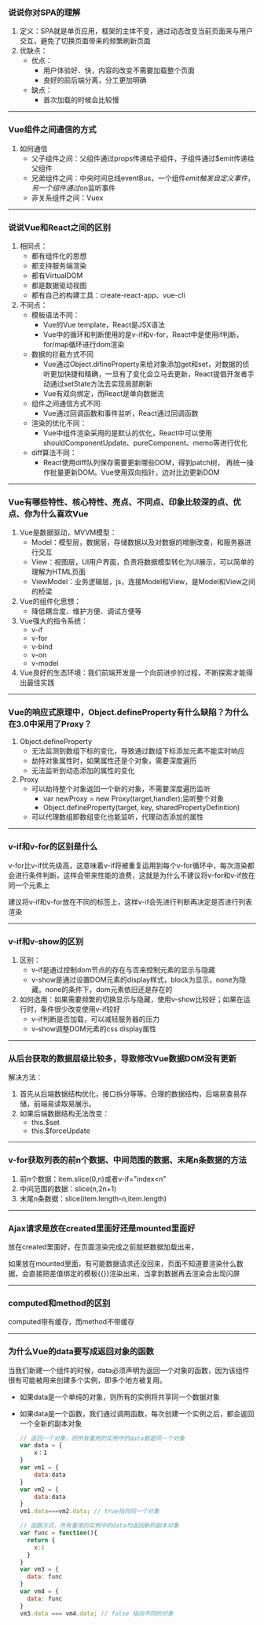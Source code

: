 ### 说说你对SPA的理解

1. 定义：SPA就是单页应用，框架的主体不变，通过动态改变当前页面来与用户交互，避免了切换页面带来的频繁刷新页面
2. 优缺点：
   + 优点：
     + 用户体验好、快，内容的改变不需要加载整个页面
     + 良好的前后端分离，分工更加明确
   + 缺点：
     + 首次加载的时候会比较慢

---

 ### Vue组件之间通信的方式

1. 如何通信
   + 父子组件之间：父组件通过props传递给子组件，子组件通过$emit传递给父组件
   + 兄弟组件之间：中央时间总线eventBus，一个组件$emit触发自定义事件，另一个组件通过$on监听事件
   + 非关系组件之间：Vuex

---

### 说说Vue和React之间的区别

1. 相同点：
   + 都有组件化的思想
   + 都支持服务端渲染
   + 都有VirtualDOM
   + 都是数据驱动视图
   + 都有自己的构建工具：create-react-app、vue-cli
2. 不同点：
   + 模板语法不同：
     + Vue的Vue template，React是JSX语法
     + Vue中的循环和判断使用的是v-if和v-for，React中是使用if判断，for/map循环进行dom渲染
   + 数据的拦截方式不同
     + Vue通过Object.difineProperty来给对象添加get和set，对数据的侦听更加快捷和精确，一旦有了变化会立马去更新，React提倡开发者手动通过setState方法去实现局部刷新
     + Vue有双向绑定，而React是单向数据流
   + 组件之间通信方式不同
     + Vue通过回调函数和事件监听，React通过回调函数
   + 渲染的优化不同：
     + Vue中组件渲染采用的是默认的优化，React中可以使用shouldComponentUpdate、pureComponent、memo等进行优化
   + diff算法不同：
     + React使用diff队列保存需要更新哪些DOM，得到patch树， 再统一操作批量更新DOM。Vue使用双向指针，边对比边更新DOM

---

### Vue有哪些特性、核心特性、亮点、不同点、印象比较深的点、优点、你为什么喜欢Vue

1. Vue是数据驱动，MVVM模型：
   + Model：模型层，数据层，存储数据以及对数据的增删改查，和服务器进行交互
   + View：视图层，UI用户界面，负责将数据模型转化为UI展示，可以简单的理解为HTML页面
   + ViewModel：业务逻辑层，js，连接Model和View，是Model和View之间的桥梁
2. Vue的组件化思想：
   + 降低耦合度、维护方便、调试方便等
3. Vue强大的指令系统：
   + v-if
   + v-for
   + v-bind
   + v-on
   + v-model
4. Vue良好的生态环境：我们前端开发是一个向前进步的过程，不断探索才能得出最佳实践



---

### Vue的响应式原理中，Object.defineProperty有什么缺陷？为什么在3.0中采用了Proxy？

1. Object.defineProperty
   + 无法监测到数组下标的变化，导致通过数组下标添加元素不能实时响应
   + 劫持对象属性时，如果属性还是个对象，需要深度遍历
   + 无法监听到动态添加的属性的变化
2. Proxy
   + 可以劫持整个对象返回一个新的对象，不需要深度遍历监听
     + var newProxy = new Proxy(target,handler);监听整个对象
     +  Object.defineProperty(target, key, sharedPropertyDefinition)
   + 可以代理数组即数组变化也能监听，代理动态添加的属性

---

### v-if和v-for的区别是什么

v-for比v-if优先级高，这意味着v-if将被重复运用到每个v-for循环中，每次渲染都会进行条件判断，这样会带来性能的浪费，这就是为什么不建议将v-for和v-if放在同一个元素上



建议将v-if和v-for放在不同的标签上，这样v-if会先进行判断再决定是否进行列表渲染

---

### v-if和v-show的区别

1. 区别：
   + v-if是通过控制dom节点的存在与否来控制元素的显示与隐藏
   + v-show是通过设置DOM元素的display样式，block为显示，none为隐藏。none的条件下，dom元素依旧还是存在的
2. 如何选用：如果需要频繁的切换显示与隐藏，使用v-show比较好；如果在运行时，条件很少改变使用v-if较好
   + v-if判断是否加载，可以减轻服务器的压力
   + v-show调整DOM元素的css display属性 

---

### 从后台获取的数据层级比较多，导致修改Vue数据DOM没有更新

解决方法：

1. 首先从后端数据结构优化，接口拆分等等。合理的数据结构，后端易查易存储，前端易读取易展示。
2. 如果后端数据结构无法改变：
   + this.$set
   + this.$forceUpdate

---

### v-for获取列表的前n个数据、中间范围的数据、末尾n条数据的方法

1. 前n个数据：item.slice(0,n)或者v-if="index<n"
2. 中间范围的数据：slice(n,2n+1)
3. 末尾n条数据：slice(item.length-n,item.length)

---

### Ajax请求是放在created里面好还是mounted里面好

放在created里面好，在页面渲染完成之前就把数据加载出来，

如果放在mounted里面，有可能数据请求还没回来，页面不知道要渲染什么数据，会直接把差值绑定的模板{{}}渲染出来，当拿到数据再去渲染会出现闪屏

---

### computed和method的区别

computed带有缓存，而method不带缓存

---

### 为什么Vue的data要写成返回对象的函数

当我们新建一个组件的时候，data必须声明为返回一个对象的函数，因为该组件很有可能被用来创建多个实例，即多个地方被复用。

+ 如果data是一个单纯的对象，则所有的实例将共享同一个数据对象

+ 如果data是一个函数，我们通过调用函数，每次创建一个实例之后，都会返回一个全新的副本对象

  ```javascript
  // 返回一个对象，则所有重用的实例中的data都是同一个对象
  var data = {
      x：1
  }
  var vm1 = {
      data:data
  }
  var vm2 = {
      data:data
  }
  vm1.data===vm2.data; // true指向同一个对象
  
  // 函数方式，所有重用的实例中的data均返回新的副本对象
  var func = function(){
    return {
      x:1
    }
  }
  var vm3 = {
    data: func
  }
  var vm4 = {
    data: func
  }
  vm3.data === vm4.data; // false 指向不同的对象
  ```

  





























































































